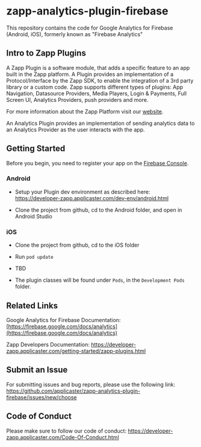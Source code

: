 # zapp-analytics-plugin-firebase

This repository contains the code for Google Analytics for Firebase (Android, iOS), formerly known as "Firebase Analytics"

## Intro to Zapp Plugins

A Zapp Plugin is a software module, that adds a specific feature to an app built in the Zapp platform. A Plugin provides an implementation of a Protocol/Interface by the Zapp SDK, to enable the integration of a 3rd party library or a custom code.
Zapp supports different types of plugins: App Navigation, Datasource Providers, Media Players, Login & Payments, Full Screen UI, Analytics Providers, push providers and more.

For more information about the Zapp Platform visit our [website](http://www.applicaster.com).

An Analytics Plugin provides an implementation of sending analytics data to an Analytics Provider as the user interacts with the app.


## Getting Started

Before you begin, you need to register your app on the [Firebase Console]([https://console.firebase.google.com/](https://console.firebase.google.com/)). 


### Android

* Setup your Plugin dev environment as described here: https://developer-zapp.applicaster.com/dev-env/android.html

* Clone the project from github, cd to the Android folder, and open in Android Studio


### iOS

* Clone the project from github, cd to the iOS folder

* Run `pod update`

* TBD

* The plugin classes will be found under `Pods`, in the `Development Pods` folder. 


## Related Links

Google Analytics for Firebase Documentation:
[https://firebase.google.com/docs/analytics](https://firebase.google.com/docs/analytics)

Zapp Developers Documentation:
https://developer-zapp.applicaster.com/getting-started/zapp-plugins.html


## Submit an Issue

For submitting issues and bug reports, please use the following link: 
https://github.com/applicaster/zapp-analytics-plugin-firebase/issues/new/choose


## Code of Conduct

Please make sure to follow our code of conduct:
https://developer-zapp.applicaster.com/Code-Of-Conduct.html
